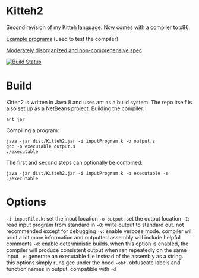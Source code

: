 # Kitteh2
Second revision of my Kitteh language. Now comes with a compiler to x86.

[Example programs](test/tests/) (used to test the compiler)

[Moderately disorganized and non-comprehensive spec](https://docs.google.com/document/d/1dw9Ag-AqB0_U6fwufkz3x9wXi0YkXPNi9wMsqXqoC-M/edit)

[![Build Status](https://travis-ci.org/leijurv/Kitteh2.svg?branch=master)](https://travis-ci.org/leijurv/Kitteh2)

# Build
Kitteh2 is written in Java 8 and uses ant as a build system. The repo itself is also set up as a NetBeans project.
Building the compiler: 

```
ant jar
```

Compiling a program:

```
java -jar dist/Kitteh2.jar -i inputProgram.k -o output.s
gcc -o executable output.s
./executable
```

The first and second steps can optionally be combined:

```
java -jar dist/Kitteh2.jar -i inputProgram.k -o executable -e
./executable
```

# Options
`-i inputFile.k`: set the input location
`-o output`: set the output location
`-I`: read input program from standard in
`-O`: write output to standard out. not recommended except for debugging
`-v`: enable verbose mode. compiler will print a lot more information and outputted assembly will include helpful comments
`-d`: enable deterministic builds. when this option is enabled, the compiler will produce consistent output when ran repeatedly on the same input
`-e`: generate an executable file instead of the assembly as a string. this options simply runs gcc under the hood
`-obf`: obfuscate labels and function names in output. compatible with `-d`
